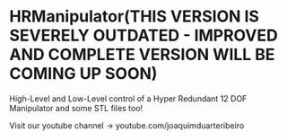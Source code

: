 # HRManipulator(THIS VERSION IS SEVERELY OUTDATED - IMPROVED AND COMPLETE VERSION WILL BE COMING UP SOON)

High-Level and Low-Level control of a Hyper Redundant 12 DOF Manipulator
and some STL files too!

Visit our youtube channel -> youtube.com/joaquimduarteribeiro
